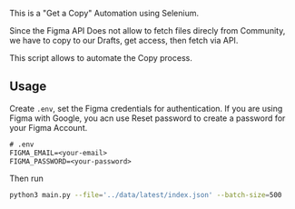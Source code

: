 This is a "Get a Copy" Automation using Selenium.

Since the Figma API Does not allow to fetch files direcly from Community, we have to copy to our Drafts, get access, then fetch via API.

This script allows to automate the Copy process.

## Usage

Create `.env`, set the Figma credentials for authentication.
If you are using Figma with Google, you acn use Reset password to create a password for your Figma Account.

```txt
# .env
FIGMA_EMAIL=<your-email>
FIGMA_PASSWORD=<your-password>
```

Then run

```bash
python3 main.py --file='../data/latest/index.json' --batch-size=500
```
